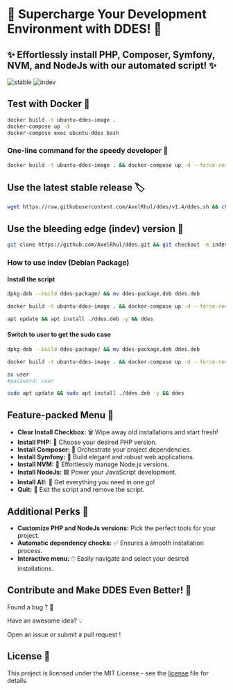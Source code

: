 # 🚀 **Supercharge Your Development Environment with DDES!** 🚀

## ✨ **Effortlessly install PHP, Composer, Symfony, NVM, and NodeJs with our automated script!** ✨

![stable](https://img.shields.io/badge/Stable%20Version-1.4-blue)
![indev](https://img.shields.io/badge/InDev%20Version-1.5-red)

## Test with Docker 🐳

```bash
docker build -t ubuntu-ddes-image .
docker-compose up -d
docker-compose exec ubuntu-ddes bash
```

### One-line command for the speedy developer 💨

```bash
docker build -t ubuntu-ddes-image . && docker-compose up -d --force-recreate && docker-compose exec ubuntu-ddes bash
```

## Use the latest stable release 🏷️

```bash
wget https://raw.githubusercontent.com/AxelRhul/ddes/v1.4/ddes.sh && chmod +x ddes.sh && ./ddes.sh && source ~/.bashrc
```

## Use the bleeding edge (indev) version 🧪

```bash
git clone https://github.com/AxelRhul/ddes.git && git checkout -m indev
```

### How to use indev (Debian Package)


#### Install the script

```bash
dpkg-deb --build ddes-package/ && mv ddes-package.deb ddes.deb
```

```bash
docker build -t ubuntu-ddes-image . && docker-compose up -d --force-recreate && docker-compose exec ubuntu-ddes bash
```

```bash 
apt update && apt install ./ddes.deb -y && ddes
```

#### Switch to user to get the sudo case

```bash
dpkg-deb --build ddes-package/ && mv ddes-package.deb ddes.deb
```

```bash
docker build -t ubuntu-ddes-image . && docker-compose up -d --force-recreate && docker-compose exec ubuntu-ddes bash
```

```bash
su user
#password: user
```

```bash 
sudo apt update && sudo apt install ./ddes.deb -y && ddes
```



## Feature-packed Menu 🧰

- **Clear Install Checkbox:**  🗑️  Wipe away old installations and start fresh!
- **Install PHP:**  🐘  Choose your desired PHP version.
- **Install Composer:** 🎼  Orchestrate your project dependencies.
- **Install Symfony:** 🗼  Build elegant and robust web applications.
- **Install NVM:**  🔄  Effortlessly manage Node.js versions.
- **Install NodeJs:**  🟩  Power your JavaScript development.
- **Install All:**  🚀  Get everything you need in one go!
- **Quit:**  🚪  Exit the script and remove the script.

## Additional Perks 🎉

- **Customize PHP and NodeJs versions:**  Pick the perfect tools for your project.
- **Automatic dependency checks:**  ✅  Ensures a smooth installation process.
- **Interactive menu:**  🖱️  Easily navigate and select your desired installations.

## Contribute and Make DDES Even Better! 🤝

Found a bug ? 🐛  

Have an awesome idea? 💡  

Open an issue or submit a pull request !

## License 📜

This project is licensed under the MIT License - see the [license](LICENCE.md) file for details.
